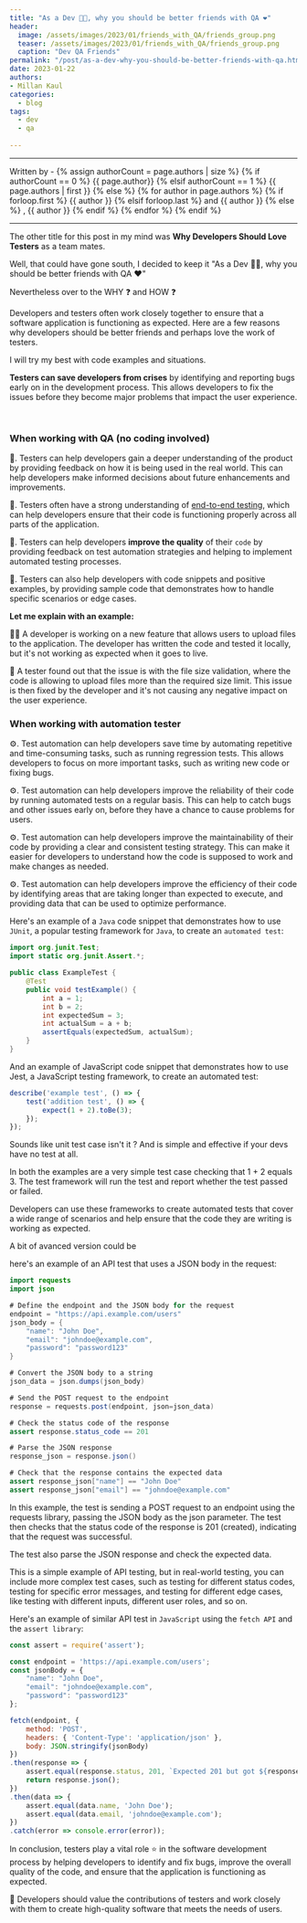 ```yaml
---
title: "As a Dev 👨‍💻, why you should be better friends with QA ❤️"
header:
  image: /assets/images/2023/01/friends_with_QA/friends_group.png
  teaser: /assets/images/2023/01/friends_with_QA/friends_group.png
  caption: "Dev QA Friends"
permalink: "/post/as-a-dev-why-you-should-be-better-friends-with-qa.html"
date: 2023-01-22
authors:
- Millan Kaul
categories:
  - blog
tags:
  - dev
  - qa
  
---
```

<hr>
<p>
 Written by -
{% assign authorCount = page.authors | size %}
{% if authorCount == 0 %}
   {{ page.author}}
{% elsif authorCount == 1 %}
    {{ page.authors | first }}         
{% else %}
    {% for author in page.authors %}
        {% if forloop.first %}
            {{ author }}
        {% elsif forloop.last %}
            and {{ author }}
        {% else %}
            , {{ author }}
        {% endif %}
    {% endfor %}
{% endif %}
</p>

<hr>


The other title for this post in my mind was **Why Developers Should Love Testers** as a team mates.

Well, that could have gone south, I decided to keep it "As a Dev 👨‍💻, why you should be better friends with QA ❤️"

Nevertheless over to the WHY ❓ and HOW ❓

Developers and testers often work closely together to ensure that a software application is functioning as expected. Here are a few reasons why developers should be better friends and perhaps love the work of testers.

I will try my best with code examples and situations.

**Testers can save developers from crises** by identifying and reporting bugs early on in the development process. 
This allows developers to fix the issues before they become major problems that impact the user experience.

<br>

### When working with QA (no coding involved)

🙌. Testers can help developers gain a deeper understanding of the product by providing feedback on how it is being used in the real world. This can help developers make informed decisions about future enhancements and improvements.

🙌. Testers often have a strong understanding of <ins>end-to-end testing</ins>, which can help developers ensure that their code is functioning properly across all parts of the application.

🙌. Testers can help developers **improve the quality** of their `code` by providing feedback on test automation strategies and helping to implement automated testing processes.

🙌. Testers can also help developers with code snippets and positive examples, by providing sample code that demonstrates how to handle specific scenarios or edge cases.

**Let me explain with an example:**

👨‍💻 A developer is working on a new feature that allows users to upload files to the application. 
The developer has written the code and tested it locally, but it's not working as expected when it goes to live. 

🤝 A tester found out that the issue is with the file size validation, where the code is allowing to upload files more than the required size limit. 
This issue is then fixed by the developer and it's not causing any negative impact on the user experience.

### When working with automation tester

⚙️.  Test automation can help developers save time by automating repetitive and time-consuming tasks, such as running regression tests. This allows developers to focus on more important tasks, such as writing new code or fixing bugs.

⚙️.  Test automation can help developers improve the reliability of their code by running automated tests on a regular basis. This can help to catch bugs and other issues early on, before they have a chance to cause problems for users.

⚙️.  Test automation can help developers improve the maintainability of their code by providing a clear and consistent testing strategy. This can make it easier for developers to understand how the code is supposed to work and make changes as needed.

⚙️.  Test automation can help developers improve the efficiency of their code by identifying areas that are taking longer than expected to execute, and providing data that can be used to optimize performance.

Here's an example of a `Java` code snippet that demonstrates how to use `JUnit`, a popular testing framework for `Java`, to create an `automated test`:

```java
import org.junit.Test;
import static org.junit.Assert.*;

public class ExampleTest {
    @Test
    public void testExample() {
        int a = 1;
        int b = 2;
        int expectedSum = 3;
        int actualSum = a + b;
        assertEquals(expectedSum, actualSum);
    }
}
```

And an example of JavaScript code snippet that demonstrates how to use Jest, a JavaScript testing framework, to create an automated test:

```javascript
describe('example test', () => {
    test('addition test', () => {
        expect(1 + 2).toBe(3);
    });
});
```

Sounds like unit test case isn't it ? And is simple and effective if your devs have no test at all.


In both the examples are a very simple test case checking that 1 + 2 equals 3. 
The test framework will run the test and report whether the test passed or failed. 

Developers can use these frameworks to create automated tests that cover a wide range of scenarios and help ensure that the code they are writing is working as expected.

A bit of avanced version could be

here's an example of an API test that uses a JSON body in the request:

```java
import requests
import json

# Define the endpoint and the JSON body for the request
endpoint = "https://api.example.com/users"
json_body = {
    "name": "John Doe",
    "email": "johndoe@example.com",
    "password": "password123"
}

# Convert the JSON body to a string
json_data = json.dumps(json_body)

# Send the POST request to the endpoint
response = requests.post(endpoint, json=json_data)

# Check the status code of the response
assert response.status_code == 201

# Parse the JSON response
response_json = response.json()

# Check that the response contains the expected data
assert response_json["name"] == "John Doe"
assert response_json["email"] == "johndoe@example.com"
```


In this example, the test is sending a POST request to an endpoint using the requests library, passing the JSON body as the json parameter. 
The test then checks that the status code of the response is 201 (created), indicating that the request was successful. 

The test also parse the JSON response and check the expected data.

This is a simple example of API testing, but in real-world testing, you can include more complex test cases, such as testing for different status codes, testing for specific error messages, and testing for different edge cases, like testing with different inputs, different user roles, and so on.


Here's an example of similar API test in `JavaScript` using the `fetch API` and the `assert library`:

```javascript
const assert = require('assert');

const endpoint = 'https://api.example.com/users';
const jsonBody = {
    "name": "John Doe",
    "email": "johndoe@example.com",
    "password": "password123"
};

fetch(endpoint, {
    method: 'POST',
    headers: { 'Content-Type': 'application/json' },
    body: JSON.stringify(jsonBody)
})
.then(response => {
    assert.equal(response.status, 201, `Expected 201 but got ${response.status}`);
    return response.json();
})
.then(data => {
    assert.equal(data.name, 'John Doe');
    assert.equal(data.email, 'johndoe@example.com');
})
.catch(error => console.error(error));
```


In conclusion, testers play a vital role ⭐ in the software development process by helping developers to identify and fix bugs, improve the overall quality of the code, and ensure that the application is functioning as expected. 

🤝 Developers should value the contributions of testers and work closely with them to create high-quality software that meets the needs of users.


